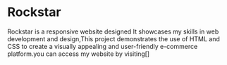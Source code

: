 # Rockstar
Rockstar is a responsive website designed It showcases my skills in web development and design,This project demonstrates the use of HTML and CSS to create a visually appealing and user-friendly e-commerce platform.you can access my website by visiting[]
